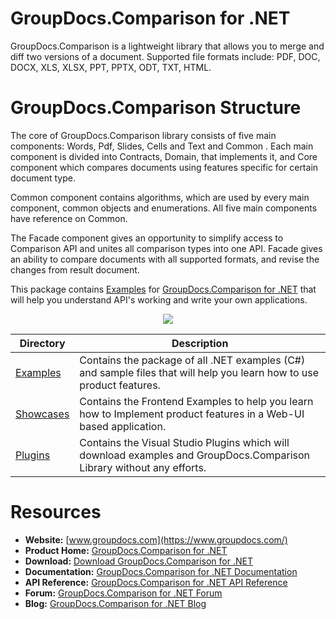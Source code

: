 # GroupDocs.Comparison for .NET

GroupDocs.Comparison is a lightweight library that allows you to merge and diff two versions of a document. Supported file formats include: PDF, DOC, DOCX, XLS, XLSX, PPT, PPTX, ODT, TXT, HTML.

# GroupDocs.Comparison Structure

The core of GroupDocs.Comparison library consists of five main components: Words, Pdf, Slides, Cells and Text and Common . Each main component is divided into Contracts, Domain, that implements it, and Core component which compares documents using features specific for certain document type.

Common component contains algorithms, which are used by every main component, common objects and enumerations. All five main components have reference on Common.

The Facade component gives an opportunity to simplify access to Comparison API and unites all comparison types into one API. Facade gives an ability to compare documents with all supported formats, and revise the changes from result document.

This package contains [Examples](https://github.com/groupdocsComparison/GroupDocs_Comparison_NET/tree/master/Examples) for [GroupDocs.Comparison for .NET](https://www.groupdocs.com/products/comparison/net) that will help you understand API's working and write your own applications.

<p align="center">

  <a title="Download complete GroupDocs.Comparison for .NET source code" href="https://github.com/groupdocsComparison/GroupDocs_Comparison_NET/archive/master.zip">
	<img src="https://raw.github.com/AsposeExamples/java-examples-dashboard/master/images/downloadZip-Button-Large.png" />
  </a>
</p>

Directory | Description
--------- | -----------
[Examples](https://github.com/groupdocsComparison/GroupDocs_Comparison_NET/tree/master/Examples)  | Contains the package of all .NET examples (C#) and sample files that will help you learn how to use product features.
[Showcases](https://github.com/groupdocs-comparison/GroupDocs.Comparison-for-.NET/tree/master/Showcases)  | Contains the Frontend Examples to help you learn how to Implement product features in a Web-UI based application.
[Plugins](https://github.com/groupdocs-comparison/GroupDocs.Comparison-for-.NET/tree/master/Plugins)  | Contains the Visual Studio Plugins which will download examples and GroupDocs.Comparison Library without any efforts.

# Resources

+ **Website:** [www.groupdocs.com](https://www.groupdocs.com/)
+ **Product Home:** [GroupDocs.Comparison for .NET](https://www.groupdocs.com/products/comparison/net)
+ **Download:** [Download GroupDocs.Comparison for .NET](https://downloads.groupdocs.com/comparison/net)
+ **Documentation:** [GroupDocs.Comparison for .NET Documentation](https://docs.groupdocs.com/display/comparisonnet/Home)
+ **API Reference:** [GroupDocs.Comparison for .NET API Reference](https://apireference.groupdocs.com/net/comparison)
+ **Forum:** [GroupDocs.Comparison for .NET Forum](https://forum.groupdocs.com/c/comparison)
+ **Blog:** [GroupDocs.Comparison for .NET Blog](https://blog.groupdocs.com/category/groupdocs-comparison-product-family/)


